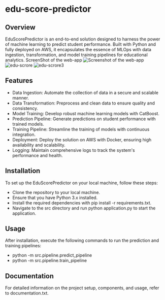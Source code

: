 # edu-score-predictor
## Overview
EduScorePredictor is an end-to-end solution designed to harness the power of machine learning to predict student performance. Built with Python and fully deployed on AWS, it encapsulates the essence of MLOps with data ingestion, transformation, and model training pipelines for educational analytics.
ScreenShot of the web-app
![Screenshot of the web-app](https://github.com/SalaheddineAD/edu-score-predictor/assets/93080778/fb4b38e1-638f-432d-8f40-a94ae97727be)
![edu-scrore](https://github.com/SalaheddineAD/edu-score-predictor/assets/93080778/6b75b429-e122-4872-a541-a7ac4155055d)
![edu-scrore3](https://github.com/SalaheddineAD/edu-score-predictor/assets/93080778/8b05a148-925a-4c27-8ec8-0698f06a7bdd)

## Features
- Data Ingestion: Automate the collection of data in a secure and scalable manner.
- Data Transformation: Preprocess and clean data to ensure quality and consistency.
- Model Training: Develop robust machine learning models with CatBoost.
- Prediction Pipeline: Generate predictions on student performance with trained models.
- Training Pipeline: Streamline the training of models with continuous integration.
- Deployment: Deploy the solution on AWS with Docker, ensuring high availability and scalability.
- Logging: Maintain comprehensive logs to track the system's performance and health.
## Installation
To set up the EduScorePredictor on your local machine, follow these steps:

- Clone the repository to your local machine.
- Ensure that you have Python 3.x installed.
- Install the required dependencies with pip install -r requirements.txt.
- Navigate to the src directory and run python application.py to start the application.
## Usage
After installation, execute the following commands to run the prediction and training pipelines:
- python -m src.pipeline.predict_pipeline
- python -m src.pipeline.train_pipeline
## Documentation
For detailed information on the project setup, components, and usage, refer to documentation.txt.
